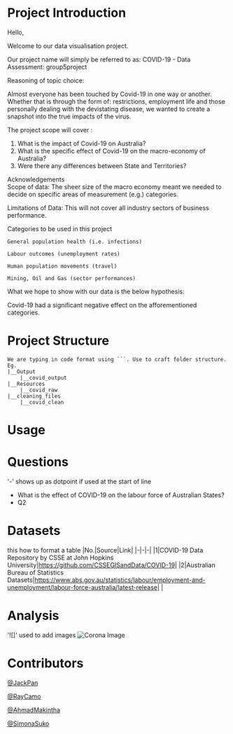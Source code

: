 # Project Introduction

Hello, 

Welcome to our data visualisation project. 

Our project name will simply be referred to as: COVID-19 - Data Assessment: group5project

Reasoning of topic choice: 

Almost everyone has been touched by Covid-19 in one way or another. 
Whether that is through the form of: restrictions, employment life and those personally dealing with the devistating disease, we wanted to create a snapshot into the true impacts of the virus.    

The project scope will cover : 
1. What is the impact of Covid-19 on Australia? 
2. What is the specific effect of Covid-19 on the macro-economy of Australia? 
3. Were there any differences between State and Territories? 

Acknowledgements   
Scope of data: 
The sheer size of the macro economy meant we needed to decide on specific areas of measurement (e.g.) categories. 

Limitations of Data:
This will not cover all industry sectors of business performance.


Categories to be used in this project

```
General population health (i.e. infections)
```

```
Labour outcomes (unemployment rates) 
```

```
Human population movements (travel)
```

```
Mining, Oil and Gas (sector performances)
```


What we hope to show with our data is the below hypothesis: 

Covid-19 had a significant negative effect on the afforementioned categories. 


# Project Structure
```
We are typing in code format using ```. Use to craft folder structure. Eg.
|__Output
    |__covid_output
|__Resources
    |__covid_raw
|__cleaning_files
    |__covid_clean
```
# Usage

# Questions
'-' shows up as dotpoint if used at the start of line
- What is the effect of COVID-19 on the labour force of Australian States?
- Q2
# Datasets
this how to format a table
|No.|Source|Link|
|-|-|-|
|1|COVID-19 Data Repository by CSSE at John Hopkins University|https://github.com/CSSEGISandData/COVID-19|
|2|Australian Bureau of Statistics Datasets|https://www.abs.gov.au/statistics/labour/employment-and-unemployment/labour-force-australia/latest-release|
|


# Analysis
'![]' used to add images
![Corona Image](Resources/covid_data/covid_image.png)
# Contributors
[@JackPan](https://www.github.com/jackxinpan)

[@RayCamo](https://github.com/rfcamo)

[@AhmadMakintha](https://github.com/makintha)

[@SimonaSuko](https://github.com/simonasuko)
